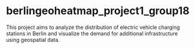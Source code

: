 # berlingeoheatmap_project1_group18
This project aims to analyze the distribution of electric vehicle charging stations in Berlin and visualize the demand for additional infrastructure using geospatial data.
